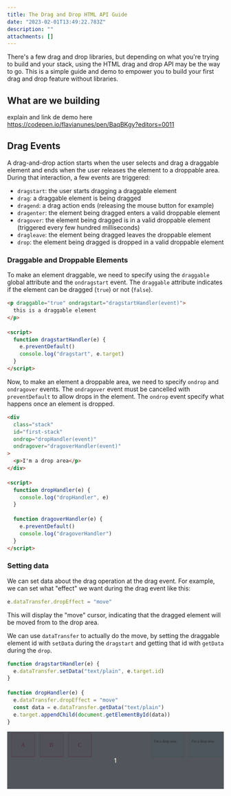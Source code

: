 ```yaml
---
title: The Drag and Drop HTML API Guide
date: "2023-02-01T13:49:22.783Z"
description: ""
attachments: []
---
```


There's a few drag and drop libraries, but depending on what you're trying to build and your stack, using the HTML drag and drop API may be the way to go. This is a simple guide and demo to empower you to build your first drag and drop feature without libraries.

## What are we building

explain and link de demo here
https://codepen.io/flavianunes/pen/BaqBKgy?editors=0011

## Drag Events

A drag-and-drop action starts when the user selects and drag a draggable element and ends when the user releases the element to a droppable area. During that interaction, a few events are triggered:

- `dragstart`: the user starts dragging a draggable element
- `drag`: a draggable element is being dragged
- `dragend`: a drag action ends (releasing the mouse button for example)
- `dragenter`: the element being dragged enters a valid droppable element
- `dragover`: the element being dragged is in a valid droppable element (triggered every few hundred milliseconds)
- `dragleave`: the element being dragged leaves the droppable element
- `drop`: the element being dragged is dropped in a valid droppable element

### Draggable and Droppable Elements

To make an element draggable, we need to specify using the `draggable` global attribute and the `ondragstart` event. The `draggable` attribute indicates if the element can be dragged (`true`) or not (`false`).

```html
<p draggable="true" ondragstart="dragstartHandler(event)">
  this is a draggable element
</p>

<script>
  function dragstartHandler(e) {
    e.preventDefault()
    console.log("dragstart", e.target)
  }
</script>
```

Now, to make an element a droppable area, we need to specify `ondrop` and `ondragover` events. The `ondragover` event must be cancelled with `preventDefault` to allow drops in the element. The `ondrop` event specify what happens once an element is dropped.

```html
<div
  class="stack"
  id="first-stack"
  ondrop="dropHandler(event)"
  ondragover="dragoverHandler(event)"
>
  <p>I'm a drop area</p>
</div>

<script>
  function dropHandler(e) {
    console.log("dropHandler", e)
  }

  function dragoverHandler(e) {
    e.preventDefault()
    console.log("dragoverHandler")
  }
</script>
```

### Setting data

We can set data about the drag operation at the drag event. For example, we can set what "effect" we want during the drag event like this:

```javascript
e.dataTransfer.dropEffect = "move"
```

This will display the "move" cursor, indicating that the dragged element will be moved from to the drop area.

We can use `dataTransfer` to actually do the move, by setting the draggable element id with `setData` during the `dragstart` and getting that id with `getData` during the `drop`.

```javascript
function dragstartHandler(e) {
  e.dataTransfer.setData("text/plain", e.target.id)
}

function dropHandler(e) {
  e.dataTransfer.dropEffect = "move"
  const data = e.dataTransfer.getData("text/plain")
  e.target.appendChild(document.getElementById(data))
}
```

![Hopper The Rabbit](./demo.gif)
